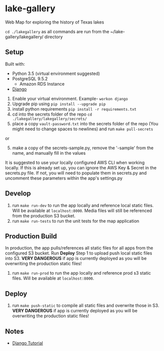 # lake-gallery
Web Map for exploring the history of Texas lakes

`cd ./lakegallery` as all commands are run from the ~/lake-gallery/lakegallery/ directory

## Setup
Built with:
* Python 3.5 (virtual environment suggested)
* PostgreSQL 9.5.2
  * Amazon RDS Instance
* [Django](https://docs.djangoproject.com/en/1.11/topics/install/)


1. Enable your virtual environment. Example- `workon django`
2. Upgrade pip using `pip install --upgrade pip`
3. install python requirements `pip install -r requirements.txt`
4. cd into the secrets folder of the repo `cd ./lakegallery/lakegallery/secrets/`
5. place a copy `vault-password.txt` into the secrets folder of the repo (You might need to change spaces to newlines) and run `make pull-secrets`
  
  or

5. make a copy of the secrets-sample.py, remove the '-sample' from the name, and manually fill in the values

It is suggested to use your locally configured AWS CLI when working locally. If this is already set up, you can ignore the AWS Key & Secret in the secrets.py file. If not, you will need to populate them in secrets.py and uncomment these parameters within the app's settings.py

## Develop
1. run `make run-dev` to run the app locally and reference local static files. Will be available at `localhost:8000`. Media files will still be referenced from the production S3 bucket.
1. run `make run-tests` to run the unit tests for the map application

## Production Build
In production, the app pulls/references all static files for all apps from the configured S3 bucket. Run **Deploy** Step 1 to upload push local static files into S3. **VERY DANGEROUS** if app is currently deployed as you will be overwriting the production static files!
1. run `make run-prod` to run the app locally and reference prod s3 static files. Will be available at `localhost:8000`.

## Deploy
1. run `make push-static` to compile all static files and overwrite those in S3. **VERY DANGEROUS** if app is currently deployed as you will be overwriting the production static files!


## Notes
* [Django Tutorial](https://docs.djangoproject.com/en/1.11/intro/)
